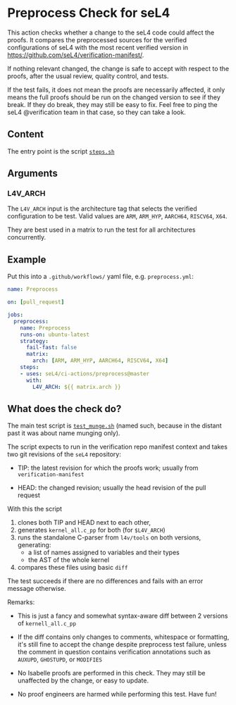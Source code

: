 <!--
     Copyright 2020, Data61, CSIRO (ABN 41 687 119 230)

     SPDX-License-Identifier: CC-BY-SA-4.0
-->

# Preprocess Check for seL4

This action checks whether a change to the seL4 code could affect the proofs.
It compares the preprocessed sources for the verified configurations of seL4
with the most recent verified version in
<https://github.com/seL4/verification-manifest/>.

If nothing relevant changed, the change is safe to accept with respect to the
proofs, after the usual review, quality control, and tests.

If the test fails, it does not mean the proofs are necessarily affected, it
only means the full proofs should be run on the changed version to see if
they break. If they do break, they may still be easy to fix. Feel free to
ping the seL4 @verification team in that case, so they can take a look.

## Content

The entry point is the script [`steps.sh`](steps.sh/)

## Arguments

### L4V_ARCH

The `L4V_ARCH` input is the architecture tag that selects the verified
configuration to be test. Valid values are `ARM`, `ARM_HYP`, `AARCH64`,
`RISCV64`, `X64`.

They are best used in a matrix to run the test for all architectures
concurrently.

## Example

Put this into a `.github/workflows/` yaml file, e.g. `preprocess.yml`:

```yaml
name: Preprocess

on: [pull_request]

jobs:
  preprocess:
    name: Preprocess
    runs-on: ubuntu-latest
    strategy:
      fail-fast: false
      matrix:
        arch: [ARM, ARM_HYP, AARCH64, RISCV64, X64]
    steps:
    - uses: seL4/ci-actions/preprocess@master
      with:
        L4V_ARCH: ${{ matrix.arch }}
```

## What does the check do?

The main test script is [`test_munge.sh`](test_munge.sh/) (named such,
because in the distant past it was about name munging only).

The script expects to run in the verification repo manifest context and
takes two git revisions of the `seL4` repository:

 - TIP: the latest revision for which the proofs work;
    usually from `verification-manifest`

 - HEAD: the changed revision; usually the head revision of
    the pull request

With this the script

1. clones both TIP and HEAD next to each other,
2. generates `kernel_all.c_pp` for both (for `$L4V_ARCH`)
3. runs the standalone C-parser from `l4v/tools` on both versions, generating:
   - a list of names assigned to variables and their types
   - the AST of the whole kernel
4. compares these files using basic `diff`

The test succeeds if there are no differences and fails with an error message
otherwise.

Remarks:

 - This is just a fancy and somewhat syntax-aware diff between 2 versions of `kernell_all.c_pp`

 - If the diff contains only changes to comments, whitespace or formatting,
   it's still fine to accept the change despite preprocess test failure,
   unless the comment in question contains verification annotations such
   as `AUXUPD`, `GHOSTUPD`, or `MODIFIES`

 - No Isabelle proofs are performed in this check. They may still be
    unaffected by the change, or easy to update.

 - No proof engineers are harmed while performing this test. Have fun!
